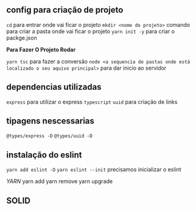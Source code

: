 ## config para criação de projeto
`cd` para entrar onde vai ficar o projeto
`mkdir <nome do projeto>` comando para criar a pasta onde vai ficar o projeto
`yarn init -y` para criar o packge.json

__Para Fazer O Projeto Rodar__
<!-- 
    ! Rodar o comando `yarn tsc --init` para a inicialização do typescript
    * Dentro do tsconfig retirar a opção `"strict": true,` 
-->

`yarn tsc` para fazer a conversão
`node <a sequencia de pastas onde está localizado o seu aquivo principal>` para dar inicio ao servidor

## dependencias utilizadas
`express` para utilizar o express
`typescript`
`uuid` para criação de links

## tipagens nescessarias <!-- ! Todas devem ser utilizadas como depedencia de desenvolvimento-->
`@types/express -D`
`@types/uuid -D`

## instalação do eslint
`yarn add eslint -D`
`yarn eslint --init` precisamos inicializar o eslint


_YARN_
yarn add
yarn remove 
yarn upgrade


## SOLID ## 
<!--
    O SOLID são orientações e principios para facilitar o entendimento do código e sua manutenção. A estrutura passada nas 
    aulas não é uma "regra" absoluta do SOLID, mas sim, uma possibilidade de aplicar os principios. Você pode criar sua estrutura se achar 
    melhor, mas ao seguir uma já existente não estará reinventando a roda, e tendo uma "estrutura" padrão o time de desenvolvimento 
    rapidamente conseguirá entender o sistema.

    ! A estrutura funciona desta maneira:
    * rotas - têm a responsabilidade de receber os requests, repassá-los para as outras camadas e retornar um response
    * controller - um intermediário entre a rota e o use case, conhece os dois lados e (até o momento) é onde fazemos um tratamento de erro
    * UseCases - é onde colocamos a regra de negócio: validações, cálculos,etc
    * Repository - é onde temos informações do nosso repositório, estrutura de dados , conexões etc.
    * Model é onde modelamos nossa entidade

    Veja que cada "camada" têm sua responsabilidade/objetivo e, apesar de haver uma comunicação entre elas, uma não sabe de todos os detalhes 
    da outra. Isto fica mais claro usando a rota como exemplo. A rota não sabe nada do nosso reposítório, model, etc.

    Indo mais além, para tornar o projeto mais maleável, foi utilizado o conceito de interfaces, que faz com quem usa um "objeto" de uma 
    interface não precise se preocupar com sua implementação, uma vez que a interface garante que o objeto está aderente ao contrato 
    estabelecido pela interface. Esta estruturação permite que mudemos "peças" do projeto sem termos problemas. um bom exemplo é imaginar uma 
    interface aves que têm alguns atributos como : cor das penas, cor do bico, etc, e alguns métodos como voar e cantar. A interface não 
    implementa nenhum código, ela só "define" o que é uma ave. Ai podemos criar a classe canarinho que implementa a interface aves. Podemos 
    criar uma outra classe Pato, outra Ganso..e assim por diante. Veja que os metódos de cantar e voar serão diferentes, mas todos as classes 
    preenchem os requisitos definidos na interface.
-->